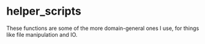 # helper_scripts

These functions are some of the more domain-general ones I use, for things like file manipulation and IO.
